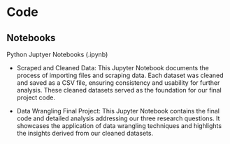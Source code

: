 # Code

## Notebooks
Python Juptyer Notebooks (.ipynb)

- Scraped and Cleaned Data: This Jupyter Notebook documents the process of importing files and scraping data. Each dataset was cleaned and saved as a CSV file, ensuring consistency and usability for further analysis. These cleaned datasets served as the foundation for our final project code.


- Data Wrangling Final Project: This Jupyter Notebook contains the final code and detailed analysis addressing our three research questions. It showcases the application of data wrangling techniques and highlights the insights derived from our cleaned datasets.

